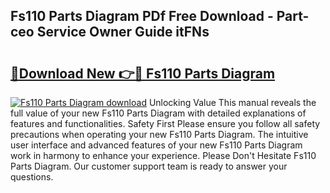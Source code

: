 ## Fs110 Parts Diagram PDf Free Download - Part-ceo Service Owner Guide itFNs

# <h2><a href="http://dfhmr9.blite.top/?on=Fs110+Parts+Diagram">🔗Download New 👉🔴 Fs110 Parts Diagram</a></h2>

[![Fs110 Parts Diagram download](https://i.imgur.com/lujVjoI.png)](http://dfhmr9.blite.top/?on=Fs110+Parts+Diagram)
Unlocking Value This manual reveals the full value of your new Fs110 Parts Diagram with detailed explanations of features and functionalities. Safety First Please ensure you follow all safety precautions when operating your new Fs110 Parts Diagram. The intuitive user interface and advanced features of your new Fs110 Parts Diagram work in harmony to enhance your experience. Please Don't Hesitate Fs110 Parts Diagram. Our customer support team is ready to answer your questions.
